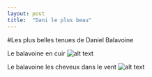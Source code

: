 ```yaml
---
layout: post
title:  "Dani le plus beau"
---
```

#Les plus belles tenues de Daniel Balavoine

Le balavoine en cuir
![alt text](http://www.motnueq.com/medias/images/2879151546-1.jpg "Le balavoine en cuir")

Le balavoine les cheveux dans le vent
![alt text](http://s.tf1.fr/mmdia/i/76/4/daniel-balavoine-10464764clzuj_2220.jpg?v=1 "Le balavoine qui boucle")

